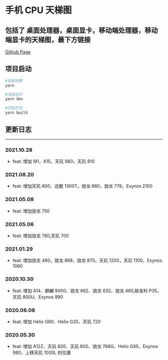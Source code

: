 # 手机 CPU 天梯图

## 包括了 桌面处理器，桌面显卡，移动端处理器，移动端显卡的天梯图，最下方链接

[Github Page](https://taxilng.github.io/Mobile_CPU_Ladder_Diagram/)

## 项目启动

```bash
#安装依赖
yarn

#项目运行
yarn dev

#项目打包
yarn build

```

## 更新日志

---

### 2021.10.28

- feat: 增加 M1，A15，天玑 980，天玑 810

### 2021.08.20

- feat: 增加天玑 900，迅鲲 1300T，骁龙 860，骁龙 778，Exynos 2100

### 2021.05.08

- feat: 增加骁龙 750

### 2021.05.06

- feat: 增加骁龙 780,天玑 700

### 2021.01.29

- feat: 增加骁龙 480，骁龙 888，骁龙 870，天玑 1200，天玑 1100，Exynos 1080

### 2020.10.30

- feat: 增加 A14、麒麟 9000、骁龙 662、骁龙 632、骁龙 460,联发科 P35，天玑 800U、Exynos 990

### 2020.08.08

- feat: 增加 Helio G80、Helio G25、天玑 720

### 2020.05.30

- feat: 增加 A12Z、天玑 820、天玑 800、骁龙 768G、Helio G85、Exynos 980，上移天玑 1000L 的位置
